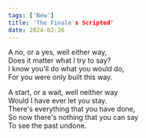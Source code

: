 ```yaml
---
tags: ['New']
title: 'The Finale's Scripted'
date: 2024-02-26
---
```


A no, or a yes, well either way,  
Does it matter what I try to say?  
I know you'll do what you would do,  
For you were only built this way.

A start, or a wait, well neither way  
Would I have ever let you stay.  
There's everything that you have done,  
So now there's nothing that you can say  
To see the past undone.
